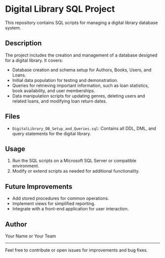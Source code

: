 # Digital Library SQL Project

This repository contains SQL scripts for managing a digital library database system.

## Description

The project includes the creation and management of a database designed for a digital library. It covers:

- Database creation and schema setup for Authors, Books, Users, and Loans.
- Initial data population for testing and demonstration.
- Queries for retrieving important information, such as loan statistics, book availability, and user memberships.
- Data manipulation scripts for updating genres, deleting users and related loans, and modifying loan return dates.

## Files

- `DigitalLibrary_DB_Setup_and_Queries.sql`: Contains all DDL, DML, and query statements for the digital library.

## Usage

1. Run the SQL scripts on a Microsoft SQL Server or compatible environment.
2. Modify or extend scripts as needed for additional functionality.

## Future Improvements

- Add stored procedures for common operations.
- Implement views for simplified reporting.
- Integrate with a front-end application for user interaction.

## Author

Your Name or Your Team

---

Feel free to contribute or open issues for improvements and bug fixes.
